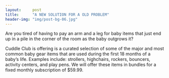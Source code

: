 ```yaml
---
layout:     post
title:      "A NEW SOLUTION FOR A OLD PROBLEM"
header-img: "img/post-bg-06.jpg"
---
```


<p>Are you tired of having to pay an arm and a leg for baby items that just end up in a pile in the corner of the room as the baby outgrows it?</p>

<p>Cuddle Club is offering is a curated selection of some of the major and most common baby gear items that are used during the first 18 months of a baby’s life. Examples include: strollers, highchairs, rockers, bouncers, activity centers, and play pens. We will offer these items in bundles for a fixed monthly subscription of $59.99.  </p>
